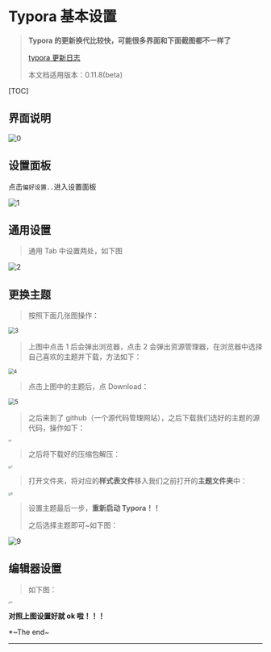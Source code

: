 # Typora 基本设置

> **Typora 的更新换代比较快，可能很多界面和下面截图都不一样了**
>
> [typora 更新日志](https://typora.io/dev_release.html)
>
> 本文档适用版本：0.11.8(beta)

[TOC]

## 界面说明

![0](https://github.com/vacrain/typora_img/raw/main/assets/imgs/2021/2021-06-29_10-18-25_0.png)

## 设置面板

点击`偏好设置..`进入设置面板

![1](https://github.com/vacrain/typora_img/raw/main/assets/imgs/2021/2021-06-29_10-18-37_1.png)

## 通用设置

> 通用 Tab 中设置两处，如下图

![2](https://github.com/vacrain/typora_img/raw/main/assets/imgs/2021/2021-06-29_10-18-48_2.png)

## 更换主题

> 按照下面几张图操作：

<img src="https://github.com/vacrain/typora_img/raw/main/assets/imgs/2021/2021-06-29_10-18-58_3.png" alt="3" style="zoom:80%;" />

> 上图中点击 1 后会弹出浏览器，点击 2 会弹出资源管理器，在浏览器中选择自己喜欢的主题并下载，方法如下：

<img src="https://github.com/vacrain/typora_img/raw/main/assets/imgs/2021/2021-06-29_10-19-05_4.png" alt="4" style="zoom: 67%;" />

> 点击上图中的主题后，点 Download：

<img src="https://github.com/vacrain/typora_img/raw/main/assets/imgs/2021/2021-06-29_10-19-17_5.png" alt="5" style="zoom: 80%;" />

> 之后来到了 github（一个源代码管理网站），之后下载我们选好的主题的源代码，操作如下：

<img src="https://github.com/vacrain/typora_img/raw/main/assets/imgs/2021/2021-06-29_10-19-27_6.png" alt="6" style="zoom:25%;" />

> 之后将下载好的压缩包解压：

<img src="https://github.com/vacrain/typora_img/raw/main/assets/imgs/2021/2021-06-29_10-19-36_7.png" alt="7" style="zoom:33%;" />

> 打开文件夹，将对应的**样式表文件**移入我们之前打开的**主题文件夹**中：

<img src="https://github.com/vacrain/typora_img/raw/main/assets/imgs/2021/2021-06-29_10-19-43_8.png" alt="8" style="zoom:33%;" />

> 设置主题最后一步，**重新启动 Typora！！**
>
> 之后选择主题即可~如下图：

![9](https://github.com/vacrain/typora_img/raw/main/assets/imgs/2021/2021-06-29_10-19-48_9.png)

## 编辑器设置

> 如下图：

<img src="https://github.com/vacrain/typora_img/raw/main/assets/imgs/2021/2021-06-29_10-19-58_10.png" alt="10" style="zoom:25%;" />

**对照上图设置好就 ok 啦！！！**

\*~The end~

---
